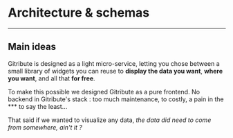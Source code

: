
# Architecture & schemas

---

## Main ideas

Gitribute is designed as a light micro-service, letting you chose between a small library of widgets you can reuse to **display the data you want**, **where you want**, and all that **for free**.

To make this possible we designed Gitribute as a pure frontend. No backend in Gitribute's stack : too much maintenance, to costly, a pain in the *** to say the least...

That said if we wanted to visualize any data, _the data did need to come from somewhere, ain't it ?_ 
